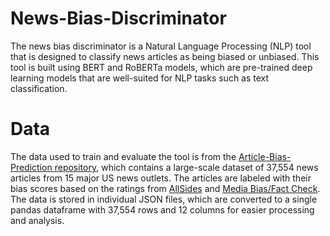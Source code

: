 # News-Bias-Discriminator
The news bias discriminator is a Natural Language Processing (NLP) tool that is designed to classify news articles as being biased or unbiased. This tool is built using BERT and RoBERTa models, which are pre-trained deep learning models that are well-suited for NLP tasks such as text classification.

# Data

The data used to train and evaluate the tool is from the [Article-Bias-Prediction repository](https://github.com/ramybaly/Article-Bias-Prediction), which contains a large-scale dataset of 37,554 news articles from 15 major US news outlets. The articles are labeled with their bias scores based on the ratings from [AllSides](https://www.allsides.com/media-bias) and [Media Bias/Fact Check](https://mediabiasfactcheck.com/). The data is stored in individual JSON files, which are converted to a single pandas dataframe with 37,554 rows and 12 columns for easier processing and analysis.
